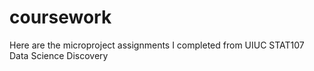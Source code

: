 # coursework
Here are the microproject assignments I completed from UIUC STAT107 Data Science Discovery
